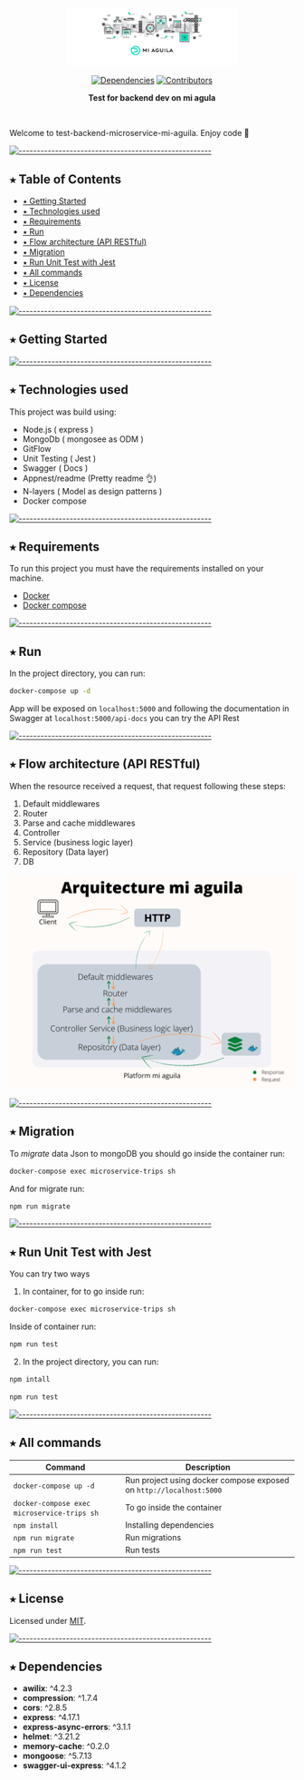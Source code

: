 <p align="center">
  <img src="https://raw.githubusercontent.com/javiermendozain/test-backend-microservice-mi-aguila/master/header-mi-aguila.png" alt="Logo" width="300" height="auto" />
</p>

<p align="center">
		<a href="https://david-dm.org/javiermendozain/test-backend-microservice-mi-aguila"><img alt="Dependencies" src="https://img.shields.io/david/javiermendozain/test-backend-microservice-mi-aguila.svg" height="20"/></a>
<a href="https://github.com/javiermendozain/test-backend-microservice-mi-aguila/graphs/contributors"><img alt="Contributors" src="https://img.shields.io/github/contributors/javiermendozain/test-backend-microservice-mi-aguila.svg" height="20"/></a>
	</p>

<p align="center">
  <b>Test for backend dev on mi agula</b></br>
  <sub><sub>
</p>

<br />

Welcome to test-backend-microservice-mi-aguila.
Enjoy code 💪

<!-- Content Table -->

[![-----------------------------------------------------](https://raw.githubusercontent.com/andreasbm/readme/master/assets/lines/colored.png)](#table-of-contents)

## ⭑ Table of Contents

- [⭑ Getting Started](#-getting-started)
- [⭑ Technologies used](#-technologies-used)
- [⭑ Requirements](#-requirements)
- [⭑ Run](#-run)
- [⭑ Flow architecture (API RESTful)](#-flow-architecture-api-restful)
- [⭑ Migration](#-migration)
- [⭑ Run Unit Test with Jest](#-run-unit-test-with-jest)
- [⭑ All commands](#-all-commands)
- [⭑ License](#-license)
- [⭑ Dependencies](#-dependencies)

<!-- Getting started  -->

[![-----------------------------------------------------](https://raw.githubusercontent.com/andreasbm/readme/master/assets/lines/colored.png)](#getting-started)

## ⭑ Getting Started

[![-----------------------------------------------------](https://raw.githubusercontent.com/andreasbm/readme/master/assets/lines/colored.png)](#technologies-used)

## ⭑ Technologies used

This project was build using:

- Node.js ( express )
- MongoDb ( mongosee as ODM )
- GitFlow
- Unit Testing ( Jest )
- Swagger ( Docs )
- Appnest/readme (Pretty readme 👌)
- N-layers ( Model as design patterns )
- Docker compose

[![-----------------------------------------------------](https://raw.githubusercontent.com/andreasbm/readme/master/assets/lines/colored.png)](#requirements)

## ⭑ Requirements

To run this project you must have the requirements installed on your machine.

- [ Docker ](https://docs.docker.com/get-docker/)
- [Docker compose](https://docs.docker.com/compose/install/)

[![-----------------------------------------------------](https://raw.githubusercontent.com/andreasbm/readme/master/assets/lines/colored.png)](#run)

## ⭑ Run

In the project directory, you can run:

```sh
docker-compose up -d
```

App will be exposed on `localhost:5000` and following the documentation in Swagger at `localhost:5000/api-docs` you can try the API Rest

[![-----------------------------------------------------](https://raw.githubusercontent.com/andreasbm/readme/master/assets/lines/colored.png)](#flow-architecture-api-restful)

## ⭑ Flow architecture (API RESTful)

When the resource received a request, that request following these steps:

1. Default middlewares
2. Router
3. Parse and cache middlewares
4. Controller
5. Service (business logic layer)
6. Repository (Data layer)
7. DB

![arquitecture mi aguila](https://raw.githubusercontent.com/javiermendozain/test-backend-microservice-mi-aguila/master/arquitecture.png)

[![-----------------------------------------------------](https://raw.githubusercontent.com/andreasbm/readme/master/assets/lines/colored.png)](#migration)

## ⭑ Migration

To _migrate_ data Json to mongoDB you should go inside the container run:

```sh
docker-compose exec microservice-trips sh
```

And for migrate run:

```sh
npm run migrate
```

[![-----------------------------------------------------](https://raw.githubusercontent.com/andreasbm/readme/master/assets/lines/colored.png)](#run-unit-test-with-jest)

## ⭑ Run Unit Test with Jest

You can try two ways

1.  In container, for to go inside run:

```sh
docker-compose exec microservice-trips sh
```

Inside of container run:

```sh
npm run test
```

2. In the project directory, you can run:

```sh
npm intall
```

```sh
npm run test
```

[![-----------------------------------------------------](https://raw.githubusercontent.com/andreasbm/readme/master/assets/lines/colored.png)](#all-commands)

## ⭑ All commands

| Command                                     | Description                                                         |
| ------------------------------------------- | ------------------------------------------------------------------- |
| `docker-compose up -d`                      | Run project using docker compose exposed on `http://localhost:5000` |
| `docker-compose exec microservice-trips sh` | To go inside the container                                          |
| `npm install`                               | Installing dependencies                                             |
| `npm run migrate`                           | Run migrations                                                      |
| `npm run test`                              | Run tests                                                           |

[![-----------------------------------------------------](https://raw.githubusercontent.com/andreasbm/readme/master/assets/lines/colored.png)](#license)

## ⭑ License

Licensed under [MIT](https://opensource.org/licenses/MIT).

[![-----------------------------------------------------](https://raw.githubusercontent.com/andreasbm/readme/master/assets/lines/colored.png)](#dependencies)

## ⭑ Dependencies

- **awilix**: ^4.2.3
- **compression**: ^1.7.4
- **cors**: ^2.8.5
- **express**: ^4.17.1
- **express-async-errors**: ^3.1.1
- **helmet**: ^3.21.2
- **memory-cache**: ^0.2.0
- **mongoose**: ^5.7.13
- **swagger-ui-express**: ^4.1.2
